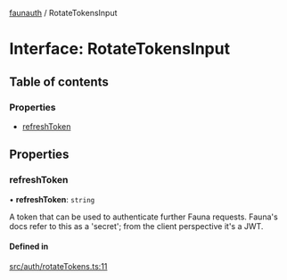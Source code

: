 [faunauth](../index.md) / RotateTokensInput

# Interface: RotateTokensInput

## Table of contents

### Properties

- [refreshToken](RotateTokensInput.md#refreshtoken)

## Properties

### refreshToken

• **refreshToken**: `string`

A token that can be used to authenticate further Fauna requests. Fauna's docs refer to this
as a 'secret'; from the client perspective it's a JWT.

#### Defined in

[src/auth/rotateTokens.ts:11](https://github.com/alexnitta/faunauth/blob/b9d71a1/src/auth/rotateTokens.ts#L11)
